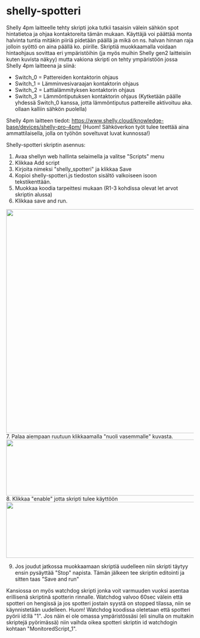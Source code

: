 # shelly-spotteri
Shelly 4pm laitteelle tehty skripti joka tutkii tasaisin välein sähkön spot hintatietoa ja ohjaa kontaktoreita tämän mukaan. Käyttäjä voi päättää monta halvinta tuntia mitäkin piiriä pidetään päällä ja mikä on ns. halvan hinnan raja jolloin syöttö on aina päällä ko. piirille. Skriptiä muokkaamalla voidaan hintaohjaus sovittaa
eri ympäristöihin (ja myös muihin Shelly gen2 laitteisiin kuten kuvista näkyy) mutta vakiona skripti on tehty ympäristöön jossa Shelly 4pm laitteena ja siinä:
- Switch_0 = Pattereiden kontaktorin ohjaus
- Switch_1 = Lämminvesivaraajan kontaktorin ohjaus
- Switch_2 = Lattialämmityksen kontaktorin ohjaus
- Switch_3 = Lämmöntiputuksen kontaktorin ohjaus
(Kytketään päälle yhdessä Switch_0 kanssa, jotta lämmöntiputus pattereille aktivoituu aka. ollaan kalliin sähkön puolella)

Shelly 4pm laitteen tiedot:
https://www.shelly.cloud/knowledge-base/devices/shelly-pro-4pm/
(Huom! Sähköverkon työt tulee teettää aina ammattilaisella, jolla on työhön soveltuvat luvat kunnossa!)

Shelly-spotteri skriptin asennus:
1. Avaa shellyn web hallinta selaimella ja valitse "Scripts" menu
2. Klikkaa Add script
3. Kirjoita nimeksi "shelly_spotteri" ja klikkaa Save
4. Kopioi shelly-spotteri.js tiedoston sisältö valkoiseen isoon tekstikenttään.
5. Muokkaa koodia tarpeittesi mukaan (R1-3 kohdissa olevat let arvot skriptin alussa)
6. Klikkaa save and run.
<img src="https://user-images.githubusercontent.com/5729471/199425810-8dfd4d6c-bc7f-4e9d-b1c4-a1009d4d8d13.png" width="600" height="600">
7. Palaa aiempaan ruutuun klikkaamalla "nuoli vasemmalle" kuvasta.
<img src="https://user-images.githubusercontent.com/5729471/199427340-6cfa81ff-eca9-4009-b4ce-f46ec64f7aa7.png" width="600" height="150">
8. Klikkaa "enable" jotta skripti tulee käyttöön
<img src="https://user-images.githubusercontent.com/5729471/199426757-96a11543-b343-4ab0-859d-e2c4aea124e0.png" width="600" height="150">

9. Jos joudut jatkossa muokkaamaan skriptiä uudelleen niin skripti täytyy ensin pysäyttää "Stop" napista. Tämän jälkeen tee skriptin editointi ja sitten taas "Save and run"

Kansiossa on myös watchdog skripti jonka voit varmuuden vuoksi asentaa erillisenä skriptinä spotterin rinnalle. Watchdog valvoo 60sec välein että spotteri on hengissä ja jos spotteri jostain syystä on stopped tilassa, niin se käynnistetään uudelleen. Huom! Watchdog koodissa oletetaan että spotteri pyörii id:llä "1". Jos näin ei ole omassa ympäristössäsi (eli sinulla on muitakin skriptejä pyörimässä) niin vaihda oikea spotteri skriptin id watchdogin kohtaan "MonitoredScript_1".

